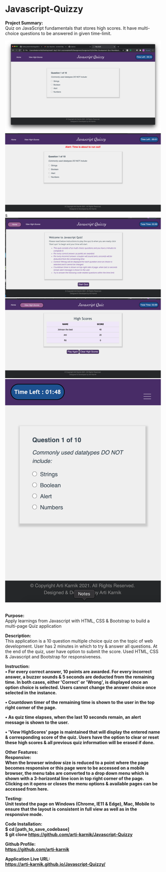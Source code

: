 # Javascript-Quizzy

<strong> Project Summary: </strong> <br>
Quiz on JavaScript fundamentals that stores high scores. It have multi-choice questions to be answered in given time-limit.


<div align="left">
      <img src="./assets/images/screenshots/SS1.png">
       <img src="./assets/images/screenshots/SS2.png">
       s<img src="./assets/images/screenshots/SS3.png">
  <br>
      <img src="./assets/images/screenshots/SS4.png">
  <br>
      <img src="./assets/images/screenshots/SS5.png">
</div>
<br>

<strong> Purpose: </strong> <br>
Apply learnings from Javascript with HTML, CSS & Bootstrap to build a multi-page Quiz application  <br>

<strong> Description: </strong> <br>
 This application is a 10 question multiple choice quiz on the topic of web development. User has 2 minutes in which to try & answer all questions. At the end of the quiz, user have option to submit the score. Used HTML, CSS & Javascript and Bootstrap for responsiveness. <br>
 
<strong>Instruction: <strong> <br>
• For every correct answer, 10 points are awarded. For every incorrect answer, a buzzer sounds & 5 seconds are deducted from the remaining time. In both cases, either 'Correct' or 'Wrong', is displayed once an option choice is selected. Users cannot change the answer choice once selected in the instance.

• Countdown timer of the remaining time is shown to the user in the top right corner of the page.

• As quiz time elapses, when the last 10 seconds remain, an alert message is shown to the user.

• 'View HighScores' page is maintained that will display the entered name & corresponding score of the quiz. Users have the option to clear or reset these high scores & all previous quiz information will be erased if done.

<strong> Other Features: </strong> <br>
Responsive:  <br>
When the browser window size is reduced to a point where the page becomes responsive or this page were to be accessed on a mobile browser, the menu tabs are converted to a drop down menu which is shown with a 3-horizontal line icon in top right corner of the page. Clicking on it opens or closes the 
menu options & available pages can be accessed from here.  <br>

<strong>Testing: </strong> <br>
Unit tested the page on Windows (Chrome, IE11 & Edge), Mac, Mobile to ensure that the layout is consistent in full view as well as in the responsive mode.  <br>

<strong> Code Installation: </strong> <br>
$ cd [path_to_save_codebase] <br>
$ git clone https://github.com/arti-karnik/Javascript-Quizzy <br>

<strong> Github Profile: </strong> <br>
https://github.com/arti-karnik

<strong> Application Live URL: </strong> <br>
https://arti-karnik.github.io/Javascript-Quizzy/
